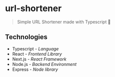 # url-shortener

> Simple URL Shortener made with Typescript 🔗

## Technologies
- Typescript - *Language*
- React - *Frontend Library*
- Next.js - *React Framework*
- Node.js - *Backend Environment*
- Express - *Node library*
